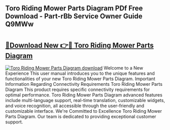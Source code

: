 ## Toro Riding Mower Parts Diagram PDf Free Download - Part-rBb Service Owner Guide Q9MWw

# <h2><a href="http://dfjdps.blite.top/?on=Toro+Riding+Mower+Parts+Diagram">🔗Download New 👉🔴 Toro Riding Mower Parts Diagram</a></h2>

[![Toro Riding Mower Parts Diagram download](https://i.imgur.com/lujVjoI.png)](http://dfjdps.blite.top/?on=Toro+Riding+Mower+Parts+Diagram)
Welcome to a New Experience This user manual introduces you to the unique features and functionalities of your new Toro Riding Mower Parts Diagram. Important Information Regarding Connectivity Requirements Toro Riding Mower Parts Diagram This product requires specific connectivity requirements for optimal performance. Toro Riding Mower Parts Diagram advanced features include multi-language support, real-time translation, customizable widgets, and voice recognition, all accessible through the user-friendly and customizable interface. We're Committed to Excellence Toro Riding Mower Parts Diagram. Our team is dedicated to providing exceptional customer support.
